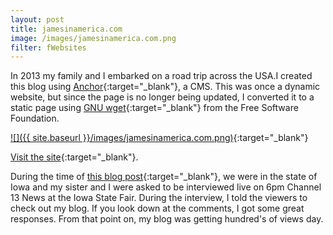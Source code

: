 ```yaml
---
layout: post
title: jamesinamerica.com
image: /images/jamesinamerica.com.png
filter: fWebsites
---
```


In 2013 my family and I embarked on a road trip across the USA.I created this blog using [Anchor](https://anchorcms.com){:target="_blank"}, a CMS. This was once a dynamic website, but since the page is no longer being updated, I converted it to a static page using [GNU wget](https://www.gnu.org/software/wget/){:target="_blank"} from the Free Software Foundation.

[![]({{ site.baseurl }}/images/jamesinamerica.com.png)](../jamesinamerica/){:target="_blank"}

[Visit the site](../jamesinamerica/){:target="_blank"}.

During the time of [this blog post](../jamesinamerica/blog/heart-of-america.html){:target="_blank"}, we were in the state of Iowa and my sister and I were asked to be interviewed live on 6pm Channel 13 News at the Iowa State Fair. During the interview, I told the viewers to check out my blog. If you look down at the comments, I got some great responses. From that point on, my blog was getting hundred's of views day.